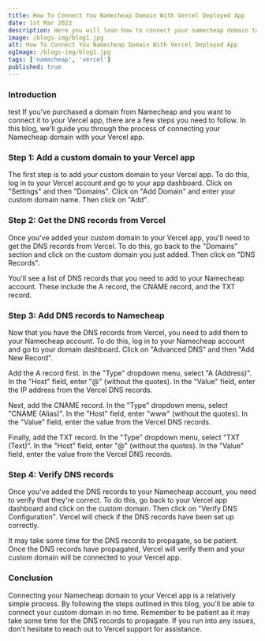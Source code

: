```yaml
---
title: How To Connect You Namecheap Domain With Vercel Deployed App
date: 1st Mar 2023
description: Here you will lean how to connect your namecheap domain to vercel deployed app.
image: /blogs-img/blog1.jpg
alt: How To Connect You Namecheap Domain With Vercel Deployed App
ogImage: /blogs-img/blog1.jpg
tags: ['namecheap', 'vercel']
published: true
---
```


### Introduction

test If you've purchased a domain from Namecheap and you want to connect it to your Vercel app, there are a few steps you need to follow. In this blog, we'll guide you through the process of connecting your Namecheap domain with your Vercel app.

### Step 1: Add a custom domain to your Vercel app

The first step is to add your custom domain to your Vercel app. To do this, log in to your Vercel account and go to your app dashboard. Click on "Settings" and then "Domains". Click on "Add Domain" and enter your custom domain name. Then click on "Add".

### Step 2: Get the DNS records from Vercel

Once you've added your custom domain to your Vercel app, you'll need to get the DNS records from Vercel. To do this, go back to the "Domains" section and click on the custom domain you just added. Then click on "DNS Records".

You'll see a list of DNS records that you need to add to your Namecheap account. These include the A record, the CNAME record, and the TXT record.

### Step 3: Add DNS records to Namecheap

Now that you have the DNS records from Vercel, you need to add them to your Namecheap account. To do this, log in to your Namecheap account and go to your domain dashboard. Click on "Advanced DNS" and then "Add New Record".

Add the A record first. In the "Type" dropdown menu, select "A (Address)". In the "Host" field, enter "@" (without the quotes). In the "Value" field, enter the IP address from the Vercel DNS records.

Next, add the CNAME record. In the "Type" dropdown menu, select "CNAME (Alias)". In the "Host" field, enter "www" (without the quotes). In the "Value" field, enter the value from the Vercel DNS records.

Finally, add the TXT record. In the "Type" dropdown menu, select "TXT (Text)". In the "Host" field, enter "@" (without the quotes). In the "Value" field, enter the value from the Vercel DNS records.

### Step 4: Verify DNS records

Once you've added the DNS records to your Namecheap account, you need to verify that they're correct. To do this, go back to your Vercel app dashboard and click on the custom domain. Then click on "Verify DNS Configuration". Vercel will check if the DNS records have been set up correctly.

It may take some time for the DNS records to propagate, so be patient. Once the DNS records have propagated, Vercel will verify them and your custom domain will be connected to your Vercel app.

### Conclusion

Connecting your Namecheap domain to your Vercel app is a relatively simple process. By following the steps outlined in this blog, you'll be able to connect your custom domain in no time. Remember to be patient as it may take some time for the DNS records to propagate. If you run into any issues, don't hesitate to reach out to Vercel support for assistance.
